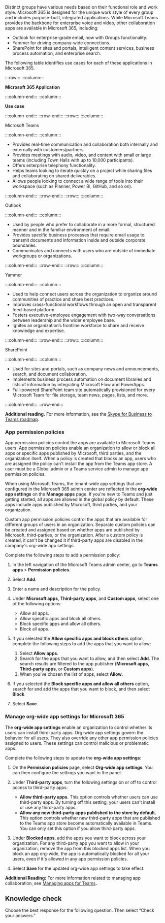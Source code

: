 Distinct groups have various needs based on their functional role and work style. Microsoft 365 is designed for the unique work style of every group and includes purpose-built, integrated applications. While Microsoft Teams provides the backbone for enterprise voice and video, other collaboration apps are available in Microsoft 365, including:

 -  Outlook for enterprise-grade email, now with Groups functionality.
 -  Yammer for driving company-wide connections.
 -  SharePoint for sites and portals, intelligent content services, business process automation, and enterprise search.

The following table identifies use cases for each of these applications in Microsoft 365.

:::row:::
  :::column:::
    

**Microsoft 365 Application**


  :::column-end:::
  :::column:::
    

**Use case**


  :::column-end:::
:::row-end:::
:::row:::
  :::column:::
    

Microsoft Teams


  :::column-end:::
  :::column:::
    

 -  Provides real-time communication and collaboration both internally and externally with customers/partners.
 -  Provides meetings with audio, video, and content with small or large teams (including Town Halls with up to 10,000 participants).
 -  Offers enterprise telephony functionality.
 -  Helps teams looking to iterate quickly on a project while sharing files and collaborating on shared deliverables.
 -  Allows people looking to connect a wide range of tools into their workspace (such as Planner, Power BI, GitHub, and so on).


  :::column-end:::
:::row-end:::
:::row:::
  :::column:::
    

Outlook


  :::column-end:::
  :::column:::
    

 -  Used by people who prefer to collaborate in a more formal, structured manner and in the familiar environment of email.
 -  Provides specific business processes that require email usage to transmit documents and information inside and outside corporate boundaries.
 -  Communicates and connects with users who are outside of immediate workgroups or organizations.


  :::column-end:::
:::row-end:::
:::row:::
  :::column:::
    

Yammer


  :::column-end:::
  :::column:::
    

 -  Used to help connect users across the organization to organize around communities of practice and share best practices.
 -  Improves cross-functional workflows through an open and transparent feed-based platform.
 -  Fosters executive-employee engagement with two-way conversations between leadership and the wider employee base.
 -  Ignites an organization’s frontline workforce to share and receive knowledge and expertise.


  :::column-end:::
:::row-end:::
:::row:::
  :::column:::
    

SharePoint


  :::column-end:::
  :::column:::
    

 -  Used for sites and portals, such as company news and announcements, search, and document collaboration.
 -  Implements business process automation on document libraries and lists of information by integrating Microsoft Flow and PowerApps.
 -  Full-powered SharePoint team site automatically provisioned for every Microsoft Team for file storage, team news, pages, lists, and more.


  :::column-end:::
:::row-end:::


**Additional reading.** For more information, see the [Skype for Business to Teams roadmap](https://aka.ms/skype2teamsroadmap?azure-portal=true).

### App permission policies

‎App permission policies control the apps are available to Microsoft Teams users. App permission policies enable an organization to allow or block all apps or specific apps published by Microsoft, third parties, and the organization itself. When a policy is created that blocks an app, users who are assigned the policy can't install the app from the Teams app store. A user must be a Global admin or a Teams service admin to manage app permission policies.

When using Microsoft Teams, the tenant-wide app settings that are configured in the Microsoft 365 admin center are reflected in the **org-wide app settings** on the **Manage apps** page. If you're new to Teams and just getting started, all apps are allowed in the global policy by default. These apps include apps published by Microsoft, third parties, and your organization.

Custom app permission policies control the apps that are available for different groups of users in an organization. Separate custom policies can be created and assigned based on whether apps are published by Microsoft, third-parties, or the organization. After a custom policy is created, it can't be changed it if third-party apps are disabled in the company's org-wide app settings.

Complete the following steps to add a permission policy:

1.  In the left navigation of the Microsoft Teams admin center, go to **Teams apps** &gt; **Permission policies**.
2.  Select **Add**.<br>
3.  Enter a name and description for the policy.
4.  Under **Microsoft apps**, **Third-party apps**, and **Custom apps**, select one of the following options:
    
     -  Allow all apps.
     -  Allow specific apps and block all others.
     -  Block specific apps and allow all others.
     -  Block all apps.
5.  If you selected the **Allow specific apps and block others** option, complete the following steps to add the apps that you want to allow:
    
    1.  Select **Allow apps**.
    2.  Search for the apps that you want to allow, and then select **Add**. The search results are filtered to the app publisher (**Microsoft apps**, **Third-party apps**, or **Custom apps**).
    3.  When you've chosen the list of apps, select **Allow**.
6.  If you selected the **Block specific apps and allow all others** option, search for and add the apps that you want to block, and then select **Block**.
7.  Select **Save**.

### Manage org-wide app settings for Microsoft 365<br>

The **org-wide app settings** enable an organization to control whether its users can install third-party apps. Org-wide app settings govern the behavior for all users. They also override any other app permission policies assigned to users. These settings can control malicious or problematic apps.

Complete the following steps to update the **org-wide app settings**:

1.  On the **Permission policies** page, select **Org-wide app settings**. You can then configure the settings you want in the panel.
2.  Under **Third-party apps**, turn the following settings on or off to control access to third-party apps:
    
     -  **Allow third-party apps.** This option controls whether users can use third-party apps. By turning off this setting, your users can't install or use any third-party apps.
     -  **Allow any new third-party apps published to the store by default.** This option controls whether new third-party apps that are published to the Teams app store become automatically available in Teams. You can only set this option if you allow third-party apps.
3.  Under **Blocked apps**, add the apps you want to block across your organization. For any third-party app you want to allow in your organization, remove the app from this blocked apps list. When you block an app org-wide, the app is automatically blocked for all your users, even if it's allowed in any app permission policies.
4.  Select **Save** for the updated org-wide app settings to take effect.

**Additional Reading:** For more information related to managing app collaboration, see [Managing apps for Teams](/microsoftteams/manage-apps?azure-portal=true)**.**

## Knowledge check

Choose the best response for the following question. Then select “Check your answers.”